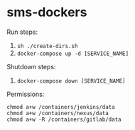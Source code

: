 # sms-dockers
Run steps: 
1. `sh ./create-dirs.sh`
2. `docker-compose up -d [SERVICE_NAME]`

Shutdown steps:
1. `docker-compose down [SERVICE_NAME]`


Permissions:
```
chmod a+w /containers/jenkins/data
chmod a+w /containers/nexus/data
chmod a+w -R /containers/gitlab/data
```